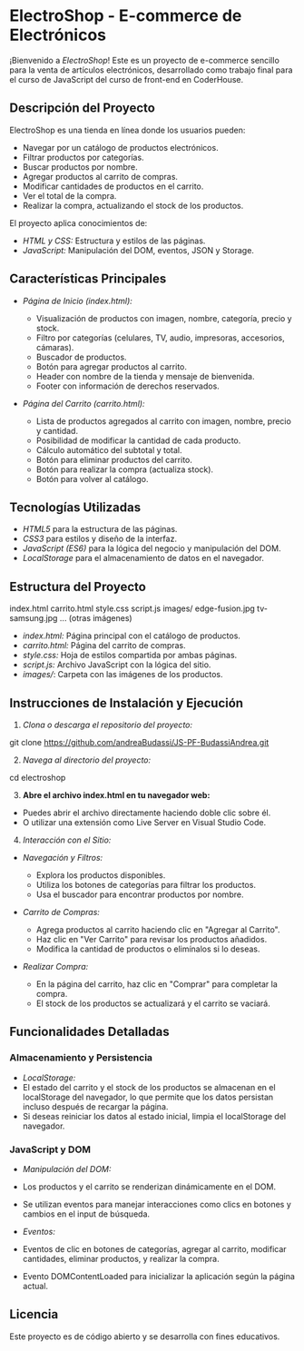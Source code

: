 # ElectroShop - E-commerce de Electrónicos

¡Bienvenido a *ElectroShop*! Este es un proyecto de e-commerce sencillo para la venta de artículos electrónicos, desarrollado como trabajo final para el curso de JavaScript del curso de front-end en CoderHouse.

## Descripción del Proyecto

ElectroShop es una tienda en línea donde los usuarios pueden:

- Navegar por un catálogo de productos electrónicos.
- Filtrar productos por categorías.
- Buscar productos por nombre.
- Agregar productos al carrito de compras.
- Modificar cantidades de productos en el carrito.
- Ver el total de la compra.
- Realizar la compra, actualizando el stock de los productos.

El proyecto aplica conocimientos de:

- *HTML y CSS:* Estructura y estilos de las páginas.
- *JavaScript:* Manipulación del DOM, eventos, JSON y Storage.

## Características Principales

- *Página de Inicio (index.html):*
  - Visualización de productos con imagen, nombre, categoría, precio y stock.
  - Filtro por categorías (celulares, TV, audio, impresoras, accesorios, cámaras).
  - Buscador de productos.
  - Botón para agregar productos al carrito.
  - Header con nombre de la tienda y mensaje de bienvenida.
  - Footer con información de derechos reservados.

- *Página del Carrito (carrito.html):*
  - Lista de productos agregados al carrito con imagen, nombre, precio y cantidad.
  - Posibilidad de modificar la cantidad de cada producto.
  - Cálculo automático del subtotal y total.
  - Botón para eliminar productos del carrito.
  - Botón para realizar la compra (actualiza stock).
  - Botón para volver al catálogo.

## Tecnologías Utilizadas

- *HTML5* para la estructura de las páginas.
- *CSS3* para estilos y diseño de la interfaz.
- *JavaScript (ES6)* para la lógica del negocio y manipulación del DOM.
- *LocalStorage* para el almacenamiento de datos en el navegador.

## Estructura del Proyecto

index.html
carrito.html
style.css
script.js
images/
   edge-fusion.jpg
   tv-samsung.jpg
   ... (otras imágenes)

- *index.html:* Página principal con el catálogo de productos.
- *carrito.html:* Página del carrito de compras.
- *style.css:* Hoja de estilos compartida por ambas páginas.
- *script.js:* Archivo JavaScript con la lógica del sitio.
- *images/*: Carpeta con las imágenes de los productos.

## Instrucciones de Instalación y Ejecución

1. *Clona o descarga el repositorio del proyecto:*

git clone https://github.com/andreaBudassi/JS-PF-BudassiAndrea.git

2. *Navega al directorio del proyecto:*

cd electroshop

3. **Abre el archivo index.html en tu navegador web:**

- Puedes abrir el archivo directamente haciendo doble clic sobre él.
- O utilizar una extensión como Live Server en Visual Studio Code.

4. *Interacción con el Sitio:*

- *Navegación y Filtros:*
  - Explora los productos disponibles.
  - Utiliza los botones de categorías para filtrar los productos.
  - Usa el buscador para encontrar productos por nombre.

- *Carrito de Compras:*
  - Agrega productos al carrito haciendo clic en "Agregar al Carrito".
  - Haz clic en "Ver Carrito" para revisar los productos añadidos.
  - Modifica la cantidad de productos o elimínalos si lo deseas.

- *Realizar Compra:*
  - En la página del carrito, haz clic en "Comprar" para completar la compra.
  - El stock de los productos se actualizará y el carrito se vaciará.

## Funcionalidades Detalladas

### Almacenamiento y Persistencia

- *LocalStorage:*
- El estado del carrito y el stock de los productos se almacenan en el localStorage del navegador, lo que permite que los datos persistan incluso después de recargar la página.
- Si deseas reiniciar los datos al estado inicial, limpia el localStorage del navegador.

### JavaScript y DOM

- *Manipulación del DOM:*
- Los productos y el carrito se renderizan dinámicamente en el DOM.
- Se utilizan eventos para manejar interacciones como clics en botones y cambios en el input de búsqueda.

- *Eventos:*
- Eventos de clic en botones de categorías, agregar al carrito, modificar cantidades, eliminar productos, y realizar la compra.
- Evento DOMContentLoaded para inicializar la aplicación según la página actual.

## Licencia

Este proyecto es de código abierto y se desarrolla con fines educativos.
